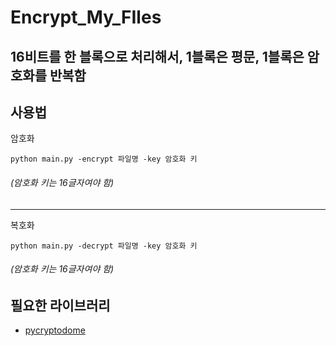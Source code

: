 Encrypt_My_FIles
===
## 16비트를 한 블록으로 처리해서, 1블록은 평문, 1블록은 암호화를 반복함

## 사용법
암호화

    python main.py -encrypt 파일명 -key 암호화 키
###### (암호화 키는 16글자여야 함)

* * *

복호화

    python main.py -decrypt 파일명 -key 암호화 키
###### (암호화 키는 16글자여야 함)

## 필요한 라이브러리
- [pycryptodome](https://pypi.org/project/pycryptodome/)
